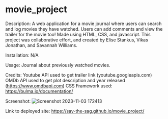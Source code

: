 # movie_project

Description:
A web application for a movie journal where users can search and log movies they have watched. Users can add comments and view the trailer for the movie too! Made using HTML, CSS, and javascript. This project was collaborative effort, and created by Elise Stankus, Vikas Jonathan, and Savannah Williams.

Installation: N/A

Usage: Journal about previously watched movies.

Credits: 
Youtube API used to get trailer link (youtube.googleapis.com)
OMDb API used to get plot description and year released (https://www.omdbapi.com)
CSS Framework used: https://bulma.io/documentation/

Screenshot:
![Screenshot 2023-11-03 172413](https://github.com/sav-the-sag/movie_project/assets/144732796/94ce7498-d1cb-41f5-9e03-d3a2640f1363)


Link to deployed site:
https://sav-the-sag.github.io/movie_project/
